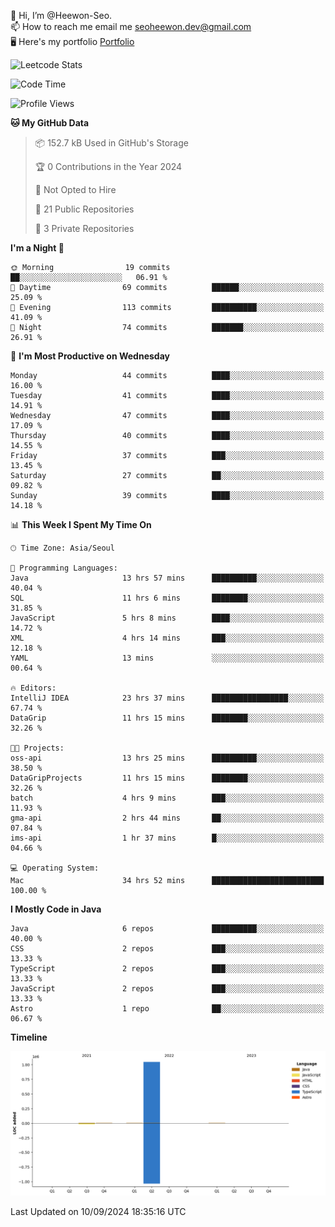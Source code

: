 👋 Hi, I’m @Heewon-Seo.  
📫 How to reach me email me seoheewon.dev@gmail.com   
🖥 Here's my portfolio [Portfolio](https://haileynotes.notion.site/HEEWON-SEO-f98fe97412ee4a6a94fd24fe6832f84c)

![Leetcode Stats](https://leetcode.card.workers.dev/?username=Heewon-Seo)

 <!--START_SECTION:waka-->
![Code Time](http://img.shields.io/badge/Code%20Time-1%2C519%20hrs%209%20mins-blue)

![Profile Views](http://img.shields.io/badge/Profile%20Views-0-blue)

**🐱 My GitHub Data** 

> 📦 152.7 kB Used in GitHub's Storage 
 > 
> 🏆 0 Contributions in the Year 2024
 > 
> 🚫 Not Opted to Hire
 > 
> 📜 21 Public Repositories 
 > 
> 🔑 3 Private Repositories 
 > 
**I'm a Night 🦉** 

```text
🌞 Morning                19 commits          ██░░░░░░░░░░░░░░░░░░░░░░░   06.91 % 
🌆 Daytime                69 commits          ██████░░░░░░░░░░░░░░░░░░░   25.09 % 
🌃 Evening                113 commits         ██████████░░░░░░░░░░░░░░░   41.09 % 
🌙 Night                  74 commits          ███████░░░░░░░░░░░░░░░░░░   26.91 % 
```
📅 **I'm Most Productive on Wednesday** 

```text
Monday                   44 commits          ████░░░░░░░░░░░░░░░░░░░░░   16.00 % 
Tuesday                  41 commits          ████░░░░░░░░░░░░░░░░░░░░░   14.91 % 
Wednesday                47 commits          ████░░░░░░░░░░░░░░░░░░░░░   17.09 % 
Thursday                 40 commits          ████░░░░░░░░░░░░░░░░░░░░░   14.55 % 
Friday                   37 commits          ███░░░░░░░░░░░░░░░░░░░░░░   13.45 % 
Saturday                 27 commits          ██░░░░░░░░░░░░░░░░░░░░░░░   09.82 % 
Sunday                   39 commits          ████░░░░░░░░░░░░░░░░░░░░░   14.18 % 
```


📊 **This Week I Spent My Time On** 

```text
🕑︎ Time Zone: Asia/Seoul

💬 Programming Languages: 
Java                     13 hrs 57 mins      ██████████░░░░░░░░░░░░░░░   40.04 % 
SQL                      11 hrs 6 mins       ████████░░░░░░░░░░░░░░░░░   31.85 % 
JavaScript               5 hrs 8 mins        ████░░░░░░░░░░░░░░░░░░░░░   14.72 % 
XML                      4 hrs 14 mins       ███░░░░░░░░░░░░░░░░░░░░░░   12.18 % 
YAML                     13 mins             ░░░░░░░░░░░░░░░░░░░░░░░░░   00.64 % 

🔥 Editors: 
IntelliJ IDEA            23 hrs 37 mins      █████████████████░░░░░░░░   67.74 % 
DataGrip                 11 hrs 15 mins      ████████░░░░░░░░░░░░░░░░░   32.26 % 

🐱‍💻 Projects: 
oss-api                  13 hrs 25 mins      ██████████░░░░░░░░░░░░░░░   38.50 % 
DataGripProjects         11 hrs 15 mins      ████████░░░░░░░░░░░░░░░░░   32.26 % 
batch                    4 hrs 9 mins        ███░░░░░░░░░░░░░░░░░░░░░░   11.93 % 
gma-api                  2 hrs 44 mins       ██░░░░░░░░░░░░░░░░░░░░░░░   07.84 % 
ims-api                  1 hr 37 mins        █░░░░░░░░░░░░░░░░░░░░░░░░   04.66 % 

💻 Operating System: 
Mac                      34 hrs 52 mins      █████████████████████████   100.00 % 
```

**I Mostly Code in Java** 

```text
Java                     6 repos             ██████████░░░░░░░░░░░░░░░   40.00 % 
CSS                      2 repos             ███░░░░░░░░░░░░░░░░░░░░░░   13.33 % 
TypeScript               2 repos             ███░░░░░░░░░░░░░░░░░░░░░░   13.33 % 
JavaScript               2 repos             ███░░░░░░░░░░░░░░░░░░░░░░   13.33 % 
Astro                    1 repo              ██░░░░░░░░░░░░░░░░░░░░░░░   06.67 % 
```



**Timeline**

![Lines of Code chart](https://raw.githubusercontent.com/Heewon-Seo/Heewon-Seo/main/assets/bar_graph.png)


 Last Updated on 10/09/2024 18:35:16 UTC
<!--END_SECTION:waka-->

